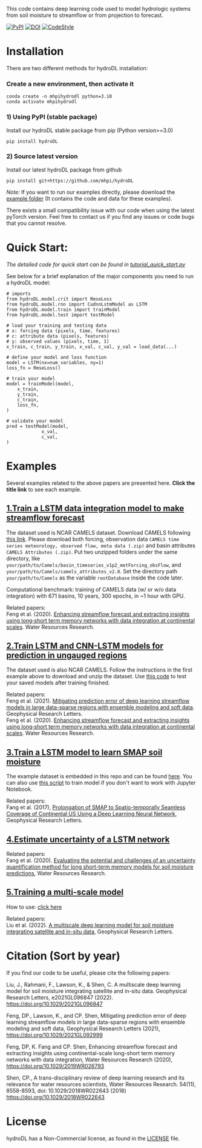 This code contains deep learning code used to model hydrologic systems from soil moisture to streamflow or from projection to forecast. 

[![PyPI](https://img.shields.io/pypi/v/hydroDL?color=blue)](https://pypi.org/project/hydroDL/)  [![DOI](https://zenodo.org/badge/DOI/10.5281/zenodo.3993880.svg)](https://doi.org/10.5281/zenodo.3993880) [![CodeStyle](https://img.shields.io/badge/code%20style-Black-black)]()


# Installation
There are two different methods for hydroDL installation:

### Create a new environment, then activate it
  ```Shell
conda create -n mhpihydrodl python=3.10
conda activate mhpihydrodl
```

### 1) Using PyPI (stable package)
Install our hydroDL stable package from pip (Python version>=3.0)
```
pip install hydroDL
```

### 2) Source latest version
Install our latest hydroDL package from github
```
pip install git+https://github.com/mhpi/hydroDL
```

_Note:_
If you want to run our examples directly, please download the [example folder](https://github.com/mhpi/hydroDL/archive/refs/heads/release.zip) (It contains the code and data for these examples). 

There exists a small compatibility issue with our code when using the latest pyTorch version. Feel free to contact us if you find any issues or code bugs that you cannot resolve.

# Quick Start:
_The detailed code for quick start can be found in [tutorial_quick_start.py](./example/tutorial_quick_start.py)_

See below for a brief explanation of the major components you need to run a hydroDL model:
```Shell
# imports
from hydroDL.model.crit import RmseLoss
from hydroDL.model.rnn import CudnnLstmModel as LSTM
from hydroDL.model.train import trainModel
from hydroDL.model.test import testModel

# load your training and testing data 
# x: forcing data (pixels, time, features)
# c: attribute data (pixels, features)
# y: observed values (pixels, time, 1)
x_train, c_train, y_train, x_val, c_val, y_val = load_data(...)

# define your model and loss function
model = LSTM(nx=num_variables, ny=1)
loss_fn = RmseLoss()

# train your model
model = trainModel(model,
    x_train,
    y_train,
    c_train,
    loss_fn,
)

# validate your model
pred = testModel(model,
             x_val,
             c_val,
)

```

# Examples

Several examples related to the above papers are presented here. **Click the title link** to see each example.
## [1.Train a LSTM data integration model to make streamflow forecast](example/StreamflowExample-DI.py)
The dataset used is NCAR CAMELS dataset. Download CAMELS following [this link](https://ral.ucar.edu/solutions/products/camels). 
Please download both forcing, observation data `CAMELS time series meteorology, observed flow, meta data (.zip)` and basin attributes `CAMELS Attributes (.zip)`. 
Put two unzipped folders under the same directory, like `your/path/to/Camels/basin_timeseries_v1p2_metForcing_obsFlow`, and `your/path/to/Camels/camels_attributes_v2.0`. Set the directory path `your/path/to/Camels`
as the variable `rootDatabase` inside the code later.

Computational benchmark: training of CAMELS data (w/ or w/o data integration) with 671 basins, 10 years, 300 epochs, in ~1 hour with GPU.

Related papers:  
Feng et al. (2020). [Enhancing streamflow forecast and extracting insights using long‐short term memory networks with data integration at continental scales](https://doi.org/10.1029/2019WR026793). Water Resources Research.

## [2.Train LSTM and CNN-LSTM models for prediction in ungauged regions](example/PUR/trainPUR-Reg.py)
The dataset used is also NCAR CAMELS. Follow the instructions in the first example above to download and unzip the dataset. Use [this code](example/PUR/testPUR-Reg.py) to test your saved models after training finished.

Related papers:  
Feng et al. (2021). [Mitigating prediction error of deep learning streamflow models in large data-sparse regions with ensemble modeling and soft data](https://doi.org/10.1029/2021GL092999). Geophysical Research Letters.  
Feng et al. (2020). [Enhancing streamflow forecast and extracting insights using long‐short term memory networks with data integration at continental scales](https://doi.org/10.1029/2019WR026793). Water Resources Research.

## [3.Train a LSTM model to learn SMAP soil moisture](example/demo-LSTM-Tutorial.ipynb)
The example dataset is embedded in this repo and can be found [here](example/data).
You can also use [this script](example/train-lstm.py) to train model if you don't want to work with Jupyter Notebook.

Related papers:  
Fang et al. (2017), [Prolongation of SMAP to Spatio-temporally Seamless Coverage of Continental US Using a Deep Learning Neural Network](https://agupubs.onlinelibrary.wiley.com/doi/full/10.1002/2017GL075619), Geophysical Research Letters.

## [4.Estimate uncertainty of a LSTM network ](example/train-lstm-mca.py)
Related papers:  
Fang et al. (2020). [Evaluating the potential and challenges of an uncertainty quantification method for long short-term memory models for soil moisture predictions](https://agupubs.onlinelibrary.wiley.com/doi/10.1029/2020WR028095), Water Resources Research.

## [5.Training a multi-scale model](example/multiscale.py)
How to use: [click here](example/multiscale/README.md)

Related papers:  
Liu et al. (2022). [A multiscale deep learning model for soil moisture integrating satellite and in-situ data](https://doi.org/10.1029/2021GL096847), Geophysical Research Letters.

# Citation (Sort by year)

If you find our code to be useful, please cite the following papers:

Liu, J., Rahmani, F., Lawson, K., & Shen, C. A multiscale deep learning model for soil moisture integrating satellite and in-situ data. Geophysical Research Letters, e2021GL096847 (2022). https://doi.org/10.1029/2021GL096847

Feng, DP., Lawson, K., and CP. Shen, Mitigating prediction error of deep learning streamflow models in large data-sparse regions with ensemble modeling and soft data, Geophysical Research Letters (2021), https://doi.org/10.1029/2021GL092999

Feng, DP, K. Fang and CP. Shen, Enhancing streamflow forecast and extracting insights using continental-scale long-short term memory networks with data integration, Water Resources Research (2020), https://doi.org/10.1029/2019WR026793

Shen, CP., A trans-disciplinary review of deep learning research and its relevance for water resources scientists, Water Resources Research. 54(11), 8558-8593, doi: 10.1029/2018WR022643 (2018) https://doi.org/10.1029/2018WR022643

# License
hydroDL has a Non-Commercial license, as found in the [LICENSE](./LICENSE) file.


